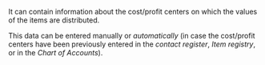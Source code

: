It can contain information about the cost/profit centers on which the values of the items are distributed.

This data can be entered manually or *automatically* (in case the cost/profit centers have been previously entered in the *contact register*, *Item registry*, or in the *Chart of Accounts*).